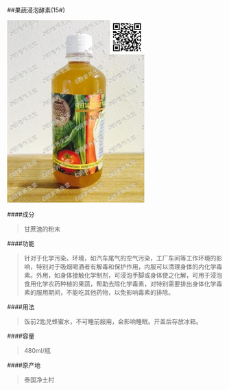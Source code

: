 ##果蔬浸泡酵素(15#)

![果蔬浸泡酵素](images/015_mark.jpg)

####成分
>甘蔗渣的粉末

####功能
>针对于化学污染。环境，如汽车尾气的空气污染，工厂车间等工作环境的影响，特别对于吸烟喝酒者有解毒和保护作用，内服可以清理身体的内化学毒素。外用，如身体接触化学制剂，可浸泡手脚或身体使之化解，可用于浸泡食用化学农药种植的果蔬，帮助去除化学毒素，对特别需要排出身体化学毒素的服用期间，不能吃其他药物，以免影响毒素的排除。

####用法
>饭前2匙兑蜂蜜水，不可睡前服用，会影响睡眠。开盖后存放冰箱。

####容量
>480ml/瓶

####原产地
>泰国净土村 